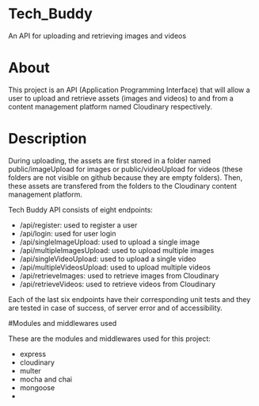 # Tech_Buddy
An API for uploading and retrieving images and videos

# About
This project is an API (Application Programming Interface) that will allow a user to upload and retrieve assets (images and videos) to and from a content management platform named Cloudinary respectively.

# Description
During uploading, the assets are first stored in a folder named public/imageUpload for images or public/videoUpload for videos (these folders are not visible on github because they are empty folders). Then, these assets are transfered from the folders to the Cloudinary content management platform.

Tech Buddy API consists of eight endpoints:

- /api/register: used to register a user
- /api/login: used for user login
- /api/singleImageUpload: used to upload a single image
- /api/multipleImagesUpload: used to upload multiple images
- /api/singleVideoUpload: used to upload a single video
- /api/multipleVideosUpload: used to upload multiple videos
- /api/retrieveImages: used to retrieve images from Cloudinary
- /api/retrieveVideos: used to retrieve videos from Cloudinary

Each of the last six endpoints have their corresponding unit tests and they are tested in case of success, of server error and of accessibility.

#Modules and middlewares used

These are the modules and middlewares used for this project:

- express
- cloudinary
- multer
- mocha and chai
- mongoose
- 
